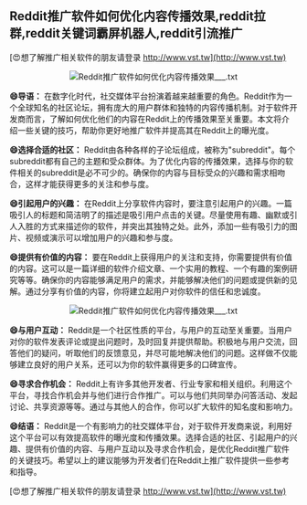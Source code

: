## **Reddit推广软件如何优化内容传播效果,reddit拉群,reddit关键词霸屏机器人,reddit引流推广**

[😍想了解推广相关软件的朋友请登录 http://www.vst.tw](http://www.vst.tw)

 <center><img src="https://vst.tw/MP4/tuiguang/png/7.png" alt="Reddit推广软件如何优化内容传播效果___.txt"></center>

**😄导语：**
在数字化时代，社交媒体平台扮演着越来越重要的角色。Reddit作为一个全球知名的社区论坛，拥有庞大的用户群体和独特的内容传播机制。对于软件开发商而言，了解如何优化他们的内容在Reddit上的传播效果至关重要。本文将介绍一些关键的技巧，帮助你更好地推广软件并提高其在Reddit上的曝光度。

**😄选择合适的社区：**
Reddit由各种各样的子论坛组成，被称为"subreddit"。每个subreddit都有自己的主题和受众群体。为了优化内容的传播效果，选择与你的软件相关的subreddit是必不可少的。确保你的内容与目标受众的兴趣和需求相吻合，这样才能获得更多的关注和参与度。

**😄引起用户的兴趣：**
在Reddit上分享软件内容时，要注意引起用户的兴趣。一篇吸引人的标题和简洁明了的描述是吸引用户点击的关键。尽量使用有趣、幽默或引人入胜的方式来描述你的软件，并突出其独特之处。此外，添加一些有吸引力的图片、视频或演示可以增加用户的兴趣和参与度。

**😄提供有价值的内容：**
要在Reddit上获得用户的关注和支持，你需要提供有价值的内容。这可以是一篇详细的软件介绍文章、一个实用的教程、一个有趣的案例研究等等。确保你的内容能够满足用户的需求，并能够解决他们的问题或提供新的见解。通过分享有价值的内容，你将建立起用户对你软件的信任和忠诚度。

 <center><img src="https://vst.tw/MP4/tuiguang/png/2.png" alt="Reddit推广软件如何优化内容传播效果___.txt"></center>

**😄与用户互动：**
Reddit是一个社区性质的平台，与用户的互动至关重要。当用户对你的软件发表评论或提出问题时，及时回复并提供帮助。积极地与用户交流，回答他们的疑问，听取他们的反馈意见，并尽可能地解决他们的问题。这样做不仅能够建立良好的用户关系，还可以为你的软件赢得更多的口碑宣传。

**😄寻求合作机会：**
Reddit上有许多其他开发者、行业专家和相关组织。利用这个平台，寻找合作机会并与他们进行合作推广。可以与他们共同举办问答活动、发起讨论、共享资源等等。通过与其他人的合作，你可以扩大软件的知名度和影响力。

**😄结语：**
Reddit是一个有影响力的社交媒体平台，对于软件开发商来说，利用好这个平台可以有效提高软件的曝光度和传播效果。选择合适的社区、引起用户的兴趣、提供有价值的内容、与用户互动以及寻求合作机会，是优化Reddit推广软件的关键技巧。希望以上的建议能够为开发者们在Reddit上推广软件提供一些参考和指导。

[😍想了解推广相关软件的朋友请登录 http://www.vst.tw](http://www.vst.tw)



